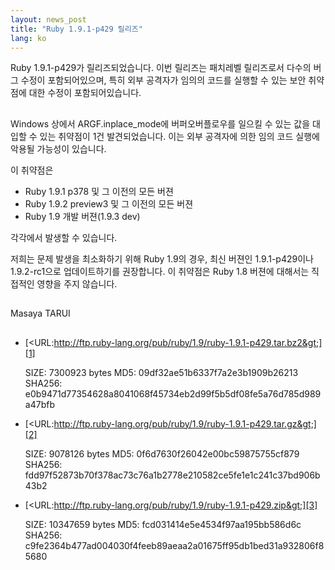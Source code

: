 ```yaml
---
layout: news_post
title: "Ruby 1.9.1-p429 릴리즈"
lang: ko
---
```


Ruby 1.9.1-p429가 릴리즈되었습니다. 이번 릴리즈는 패치레벨 릴리즈로서 다수의 버그 수정이 포함되어있으며, 특히 외부
공격자가 임의의 코드를 실행할 수 있는 보안 취약점에 대한 수정이 포함되어있습니다.

## 

Windows 상에서 ARGF.inplace\_mode에 버퍼오버플로우를 일으킬 수 있는 값을 대입할 수 있는 취약점이 1건
발견되었습니다. 이는 외부 공격자에 의한 임의 코드 실행에 악용될 가능성이 있습니다.

이 취약점은

* Ruby 1.9.1 p378 및 그 이전의 모든 버젼
* Ruby 1.9.2 preview3 및 그 이전의 모든 버젼
* Ruby 1.9 개발 버젼(1.9.3 dev)

각각에서 발생할 수 있습니다.

저희는 문제 발생을 최소화하기 위해 Ruby 1.9의 경우, 최신 버젼인 1.9.1-p429이나 1.9.2-rc1으로
업데이트하기를 권장합니다. 이 취약점은 Ruby 1.8 버젼에 대해서는 직접적인 영향을 주지 않습니다.

## 

Masaya TARUI

## 

* [&lt;URL:http://ftp.ruby-lang.org/pub/ruby/1.9/ruby-1.9.1-p429.tar.bz2&gt;][1]
  
  SIZE: 7300923 bytes MD5: 09df32ae51b6337f7a2e3b1909b26213 SHA256:
  e0b9471d77354628a8041068f45734eb2d99f5b5df08fe5a76d785d989a47bfb

* [&lt;URL:http://ftp.ruby-lang.org/pub/ruby/1.9/ruby-1.9.1-p429.tar.gz&gt;][2]
  
  SIZE: 9078126 bytes MD5: 0f6d7630f26042e00bc59875755cf879 SHA256:
  fdd97f52873b70f378ac73c76a1b2778e210582ce5fe1e1c241c37bd906b43b2

* [&lt;URL:http://ftp.ruby-lang.org/pub/ruby/1.9/ruby-1.9.1-p429.zip&gt;][3]
  
  SIZE: 10347659 bytes MD5: fcd031414e5e4534f97aa195bb586d6c SHA256:
  c9fe2364b477ad004030f4feeb89aeaa2a01675ff95db1bed31a932806f85680



[1]: http://ftp.ruby-lang.org/pub/ruby/1.9/ruby-1.9.1-p429.tar.bz2 
[2]: http://ftp.ruby-lang.org/pub/ruby/1.9/ruby-1.9.1-p429.tar.gz 
[3]: http://ftp.ruby-lang.org/pub/ruby/1.9/ruby-1.9.1-p429.zip 

